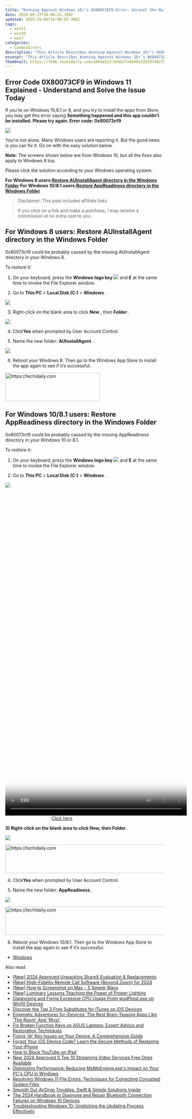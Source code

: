 ```yaml
---
title: "Winning Against Windows 1Er’s 0X80072EFD Error: Unravel the Mystery and Solve It Today"
date: 2024-09-27T16:00:12.789Z
updated: 2024-10-04T16:00:05.396Z
tags:
  - win11
  - win10
  - win7
categories:
  - CommonErrors
description: "This Article Describes Winning Against Windows 1Er’s 0X80072EFD Error: Unravel the Mystery and Solve It Today"
excerpt: "This Article Describes Winning Against Windows 1Er’s 0X80072EFD Error: Unravel the Mystery and Solve It Today"
thumbnail: https://thmb.techidaily.com/a964a317c56bb2fa6b9be32620f4927922fc956f5f76cbb403bbc92ee9868e52.jpg
---
```


## Error Code 0X80073CF9 in Windows 11 Explained - Understand and Solve the Issue Today

If you’re on Windows 10,8.1 or 8, and you try to install the apps from Store, you may get this error saying   **Something happened and this app couldn’t be installed. Please try again. Error code: 0x80073cf9**

![](https://images.drivereasy.com/wp-content/uploads/2017/09/img_59af937a4a100.png)

 You’re not alone. Many Windows users are reporting it. But the good news is you can fix it. Go on with the easy solution below.

**Note:**  The screens shown below are from Windows 10, but all the fixes also apply to Windows 8 too.

Please click the solution according to your Windows operating system.

 **For Windows 8 users:[Restore AUInstallAgent directory in the Windows Folder](https://tools.techidaily.com/drivereasy/download/)**
 **For Windows 10/8.1 users:[Restore AppReadiness directory in the Windows Folder](https://tools.techidaily.com/drivereasy/download/)**

>  Disclaimer: This post includes affiliate links
>
>  If you click on a link and make a purchase, I may receive a commission at no extra cost to you.
>

## For Windows 8 users: Restore AUInstallAgent directory in the Windows Folder

 0x80073cf9 could be probably caused by the missing AUInstallAgent directory in your Windows 8\.

To restore it:

 1) On your keyboard, press the   **Windows logo key ![](https://images.drivereasy.com/wp-content/uploads/2017/08/img_59a516b53b983.png)** and **E**  at the same time to invoke the File Explorer window.

 2) Go to **This PC**  \> **Local Disk (C:)**  \> **Windows** .

![](https://images.drivereasy.com/wp-content/uploads/2017/09/img_59af9ed488157.png)

 3) Right-click on the blank area to click **New** , then **Folder** .

![](https://images.drivereasy.com/wp-content/uploads/2017/09/img_59af9f67c0fe4.jpg)

 4) Click**Yes**  when prompted by User Account Control.

 5) Name the new folder: **AUInstallAgent** .

![](https://images.drivereasy.com/wp-content/uploads/2017/09/img_59afa05bc9916.png)

 6) Reboot your Windows 8\. Then go to the Windows App Store to install the app again to see if it’s successful.

<!-- affiliate ads begin -->
<a href="https://aligracehair.sjv.io/c/5597632/1902289/19272" target="_top" id="1902289">
  <img src="//a.impactradius-go.com/display-ad/19272-1902289" border="0" alt="https://techidaily.com" width="300" height="90"/>
</a>
<img height="0" width="0" src="https://aligracehair.sjv.io/i/5597632/1902289/19272" style="position:absolute;visibility:hidden;" border="0" />
<!-- affiliate ads end -->

## For Windows 10/8.1 users: Restore AppReadiness directory in the Windows Folder

 0x80073cf9 could be probably caused by the missing AppReadiness directory in your Windows 10 or 8.1\.

To restore it:

 1) On your keyboard, press the   **Windows logo key ![](https://images.drivereasy.com/wp-content/uploads/2017/08/img_59a516b53b983.png)** and **E** at the same time to invoke the File Explorer window.

 2) Go to **This PC**  \> **Local Disk (C:)**  \> **Windows** .

![](https://images.drivereasy.com/wp-content/uploads/2017/09/img_59af9ed488157.png)

<!-- affiliate ads begin -->
<span id="2127886">
					<video width="576" height="1024" style="cursor:pointer"
           poster="//a.impactradius-go.com/display-clicktoplayimage/2127886.png"
           onclick="if(!this.playClicked){this.play();this.setAttribute('controls',true);this.playClicked=true;}">
	   <source src="//a.impactradius-go.com/display-ad/18498-2127886">
	   <img src="//a.impactradius-go.com/display-clicktoplayimage/2127886.png" style="border: none; height: 100%; width: 100%; object-fit: contain">
	</video>
	<div style="width:360px;text-align:center"><a href="javascript:window.open(decodeURIComponent('https%3A%2F%2Funicoeye.pxf.io%2Fc%2F5597632%2F2127886%2F18498'), '_blank');void(0);">Click here</a></div>
</span>
<img height="0" width="0" src="https://imp.pxf.io/i/5597632/2127886/18498" style="position:absolute;visibility:hidden;" border="0" />
<!-- affiliate ads end -->

 **3) Right-click on the blank area to click New, then Folder** .

![](https://images.drivereasy.com/wp-content/uploads/2017/09/img_59af9f67c0fe4.jpg)

<!-- affiliate ads begin -->
<a href="https://appsumo.8odi.net/c/5597632/2132162/7443" target="_top" id="2132162">
  <img src="//a.impactradius-go.com/display-ad/7443-2132162" border="0" alt="https://techidaily.com" width="728" height="90"/>
</a>
<img height="0" width="0" src="https://appsumo.8odi.net/i/5597632/2132162/7443" style="position:absolute;visibility:hidden;" border="0" />
<!-- affiliate ads end -->

 4) Click**Yes**  when prompted by User Account Control.

 5) Name the new folder:   **AppReadiness** .

![](https://images.drivereasy.com/wp-content/uploads/2017/09/img_59afa57cdd600.png)

<!-- affiliate ads begin -->
<a href="https://ephamedtechinc.pxf.io/c/5597632/2130528/26400" target="_top" id="2130528">
  <img src="//a.impactradius-go.com/display-ad/26400-2130528" border="0" alt="https://techidaily.com" width="728" height="90"/>
</a>
<img height="0" width="0" src="https://ephamedtechinc.pxf.io/i/5597632/2130528/26400" style="position:absolute;visibility:hidden;" border="0" />
<!-- affiliate ads end -->

 6) Reboot your Windows 10/8.1\. Then go to the Windows App Store to install the app again to see if it’s successful.

* [Windows](https://tools.techidaily.com/drivereasy/download/)

<ins class="adsbygoogle"
     style="display:block"
     data-ad-format="autorelaxed"
     data-ad-client="ca-pub-7571918770474297"
     data-ad-slot="1223367746"></ins>

<ins class="adsbygoogle"
     style="display:block"
     data-ad-client="ca-pub-7571918770474297"
     data-ad-slot="8358498916"
     data-ad-format="auto"
     data-full-width-responsive="true"></ins>

<span class="atpl-alsoreadstyle">Also read:</span>
<div><ul>
<li><a href="https://screen-recording.techidaily.com/new-2024-approved-unpacking-sharex-evaluation-and-replacements/"><u>[New] 2024 Approved Unpacking ShareX Evaluation & Replacements</u></a></li>
<li><a href="https://video-screen-grab.techidaily.com/new-high-fidelity-remote-call-software-beyond-zoom-for-2024/"><u>[New] High-Fidelity Remote Call Software (Beyond Zoom) for 2024</u></a></li>
<li><a href="https://digital-screen-recording.techidaily.com/new-how-to-screenshot-on-mac-5-simple-ways/"><u>[New] How to Screenshot on Mac - 5 Simple Ways</u></a></li>
<li><a href="https://extra-guidance.techidaily.com/new-luminary-lessons-teaching-the-power-of-proper-lighting/"><u>[New] Luminary Lessons Teaching the Power of Proper Lighting</u></a></li>
<li><a href="https://win-howtos.techidaily.com/diagnosing-and-fixing-excessive-cpu-usage-from-wudfhostexe-on-win10-devices/"><u>Diagnosing and Fixing Excessive CPU Usage From wudfhost.exe on Win10 Devices</u></a></li>
<li><a href="https://fox-sure.techidaily.com/discover-the-top-3-free-substitutes-for-itunes-on-ios-devices/"><u>Discover the Top 3 Free Substitutes for iTunes on iOS Devices</u></a></li>
<li><a href="https://techno-recovery.techidaily.com/enigmatic-adventures-for-idevices-the-best-brain-teasing-apps-like-the-room-and-myst/"><u>Enigmatic Adventures for iDevices: The Best Brain-Teasing Apps Like 'The Room' And 'Myst'</u></a></li>
<li><a href="https://win-howtos.techidaily.com/fix-broken-function-keys-on-asus-laptops-expert-advice-and-restoration-techniques/"><u>Fix Broken Function Keys on ASUS Laptops: Expert Advice and Restoration Techniques</u></a></li>
<li><a href="https://win-howtos.techidaily.com/fixing-key-issues-on-your-device-a-comprehensive-guide/"><u>Fixing '@' Key Issues on Your Device: A Comprehensive Guide</u></a></li>
<li><a href="https://data-safeguard.techidaily.com/forgot-your-ios-device-code-learn-the-secure-methods-of-restoring-your-iphone/"><u>Forgot Your iOS Device Code? Learn the Secure Methods of Restoring Your iPhone</u></a></li>
<li><a href="https://tech-renaissance.techidaily.com/how-to-block-youtube-on-ipad/"><u>How to Block YouTube on iPad</u></a></li>
<li><a href="https://ai-live-streaming.techidaily.com/new-2024-approved-s-top-10-streaming-video-services-free-ones-available/"><u>New 2024 Approved S Top 10 Streaming Video Services Free Ones Available</u></a></li>
<li><a href="https://win-howtos.techidaily.com/optimizing-performance-reducing-msmpengineexes-impact-on-your-pcs-cpu-in-windows/"><u>Optimizing Performance: Reducing MsMpEngine.exe's Impact on Your PC's CPU in Windows</u></a></li>
<li><a href="https://win-howtos.techidaily.com/resolving-windows-11-file-errors-techniques-for-correcting-corrupted-system-files/"><u>Resolving Windows 11 File Errors: Techniques for Correcting Corrupted System Files</u></a></li>
<li><a href="https://win-howtos.techidaily.com/smooth-out-airdrop-troubles-swift-and-simple-solutions-inside/"><u>Smooth Out AirDrop Troubles: Swift & Simple Solutions Inside</u></a></li>
<li><a href="https://win-howtos.techidaily.com/the-2024-handbook-to-diagnose-and-repair-bluetooth-connection-failures-on-windows-10-devices/"><u>The 2024 Handbook to Diagnose and Repair Bluetooth Connection Failures on Windows 10 Devices</u></a></li>
<li><a href="https://win-howtos.techidaily.com/troubleshooting-windows-10-unsticking-the-updating-process-effectively/"><u>Troubleshooting Windows 10: Unsticking the Updating Process Effectively</u></a></li>
</ul></div>

